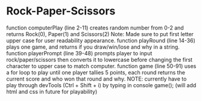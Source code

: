 # Rock-Paper-Scissors

function computerPlay (line 2-11) creates random number from 0-2 and returns Rock(0), Paper(1) and Scissors(2) Note: Made sure to put first letter upper case for user readability appearance.
function playRound (line 14-36) plays one game, and returns if you draw/win/lose and why in a string.
function playerPrompt (line 39-48) prompts player to input rock/paper/scissors then converts it to lowercase before changing the first character to upper case to match computer.
function game (line 50-91) uses a for loop to play until one player tallies 5 points, each round returns the current score and who won that round and why.
NOTE: currently have to play through devTools (Ctrl + Shift + i) by typing in console game(); (will add html and css in future for playability)
